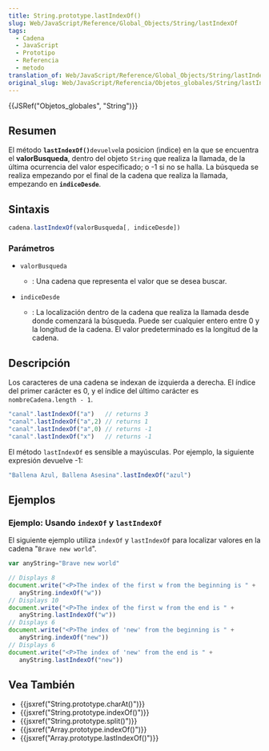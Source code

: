 ```yaml
---
title: String.prototype.lastIndexOf()
slug: Web/JavaScript/Reference/Global_Objects/String/lastIndexOf
tags:
  - Cadena
  - JavaScript
  - Prototipo
  - Referencia
  - metodo
translation_of: Web/JavaScript/Reference/Global_Objects/String/lastIndexOf
original_slug: Web/JavaScript/Referencia/Objetos_globales/String/lastIndexOf
---
```

{{JSRef("Objetos_globales", "String")}}

## Resumen

El método **`lastIndexOf()`**`devuelve`la posicion (indice) en la que se encuentra el **valorBusqueda**, dentro del objeto `String` que realiza la llamada, de la última ocurrencia del valor especificado; o -1 si no se halla. La búsqueda se realiza empezando por el final de la cadena que realiza la llamada, empezando en **`indiceDesde`**.

## Sintaxis

```js
cadena.lastIndexOf(valorBusqueda[, indiceDesde])
```

### Parámetros

- `valorBusqueda`
  - : Una cadena que representa el valor que se desea buscar.

- `indiceDesde`
  - : La localización dentro de la cadena que realiza la llamada desde donde comenzará la búsqueda. Puede ser cualquier entero entre 0 y la longitud de la cadena. El valor predeterminado es la longitud de la cadena.

## Descripción

Los caracteres de una cadena se indexan de izquierda a derecha. El índice del primer carácter es 0, y el índice del último carácter es `nombreCadena.length - 1`.

```js
"canal".lastIndexOf("a")   // returns 3
"canal".lastIndexOf("a",2) // returns 1
"canal".lastIndexOf("a",0) // returns -1
"canal".lastIndexOf("x")   // returns -1
```

El método `lastIndexOf` es sensible a mayúsculas. Por ejemplo, la siguiente expresión devuelve -1:

```js
"Ballena Azul, Ballena Asesina".lastIndexOf("azul")
```

## Ejemplos

### Ejemplo: Usando `indexOf` y `lastIndexOf`

El siguiente ejemplo utiliza `indexOf` y `lastIndexOf` para localizar valores en la cadena "`Brave new world`".

```js
var anyString="Brave new world"

// Displays 8
document.write("<P>The index of the first w from the beginning is " +
   anyString.indexOf("w"))
// Displays 10
document.write("<P>The index of the first w from the end is " +
   anyString.lastIndexOf("w"))
// Displays 6
document.write("<P>The index of 'new' from the beginning is " +
   anyString.indexOf("new"))
// Displays 6
document.write("<P>The index of 'new' from the end is " +
   anyString.lastIndexOf("new"))
```

## Vea También

- {{jsxref("String.prototype.charAt()")}}
- {{jsxref("String.prototype.indexOf()")}}
- {{jsxref("String.prototype.split()")}}
- {{jsxref("Array.prototype.indexOf()")}}
- {{jsxref("Array.prototype.lastIndexOf()")}}
